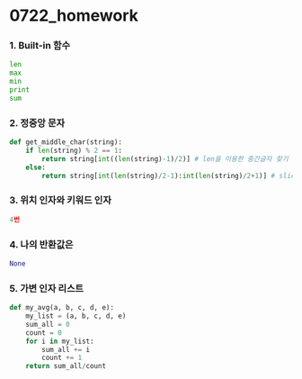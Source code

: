# 0722_homework



### 1. Built-in 함수

```python
len
max
min
print
sum
```



### 2. 정중앙 문자

```python
def get_middle_char(string):
    if len(string) % 2 == 1:
        return string[int((len(string)-1)/2)] # len을 이용한 중간글자 찾기
    else:
        return string[int(len(string)/2-1):int(len(string)/2+1)] # slice이용
```



### 3. 위치 인자와 키워드 인자

```python
4번
```



### 4. 나의 반환값은

```python
None
```



### 5. 가변 인자 리스트

```python
def my_avg(a, b, c, d, e):
    my_list = (a, b, c, d, e)
    sum_all = 0
    count = 0
    for i in my_list:
        sum_all += i
        count += 1
    return sum_all/count
```









